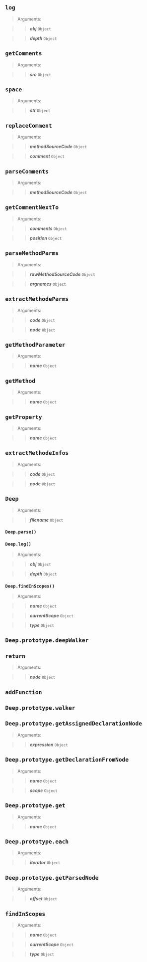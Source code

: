 
## ```log```






> Arguments:

>> ***obj*** ```Object```

>> ***depth*** ```Object```





## ```getComments```






> Arguments:

>> ***src*** ```Object```





## ```space```






> Arguments:

>> ***str*** ```Object```





## ```replaceComment```






> Arguments:

>> ***methodSourceCode*** ```Object```

>> ***comment*** ```Object```





## ```parseComments```






> Arguments:

>> ***methodSourceCode*** ```Object```





## ```getCommentNextTo```






> Arguments:

>> ***comments*** ```Object```

>> ***position*** ```Object```





## ```parseMethodParms```






> Arguments:

>> ***rawMethodSourceCode*** ```Object```

>> ***argnames*** ```Object```





## ```extractMethodeParms```






> Arguments:

>> ***code*** ```Object```

>> ***node*** ```Object```





## ```getMethodParameter```






> Arguments:

>> ***name*** ```Object```





## ```getMethod```






> Arguments:

>> ***name*** ```Object```





## ```getProperty```






> Arguments:

>> ***name*** ```Object```





## ```extractMethodeInfos```






> Arguments:

>> ***code*** ```Object```

>> ***node*** ```Object```





## ```Deep```






> Arguments:

>> ***filename*** ```Object```






### ```Deep.parse()```


### ```Deep.log()```

> Arguments:

>> ***obj*** ```Object```

>> ***depth*** ```Object```



### ```Deep.findInScopes()```

> Arguments:

>> ***name*** ```Object```

>> ***currentScope*** ```Object```

>> ***type*** ```Object```





## ```Deep.prototype.deepWalker```









## ```return```






> Arguments:

>> ***node*** ```Object```





## ```addFunction```









## ```Deep.prototype.walker```









## ```Deep.prototype.getAssignedDeclarationNode```






> Arguments:

>> ***expression*** ```Object```





## ```Deep.prototype.getDeclarationFromNode```






> Arguments:

>> ***name*** ```Object```

>> ***scope*** ```Object```





## ```Deep.prototype.get```






> Arguments:

>> ***name*** ```Object```





## ```Deep.prototype.each```






> Arguments:

>> ***iterator*** ```Object```





## ```Deep.prototype.getParsedNode```






> Arguments:

>> ***offset*** ```Object```





## ```findInScopes```






> Arguments:

>> ***name*** ```Object```

>> ***currentScope*** ```Object```

>> ***type*** ```Object```




